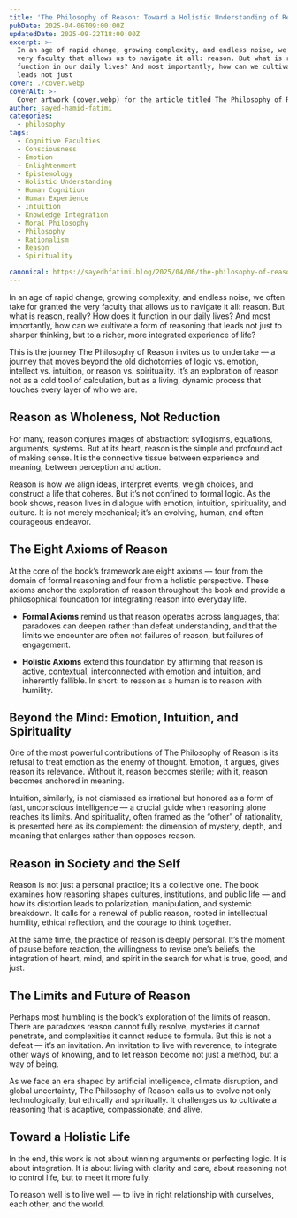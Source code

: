 ```yaml
---
title: 'The Philosophy of Reason: Toward a Holistic Understanding of Reality'
pubDate: 2025-04-06T09:00:00Z
updatedDate: 2025-09-22T18:00:00Z
excerpt: >-
  In an age of rapid change, growing complexity, and endless noise, we often take for granted the
  very faculty that allows us to navigate it all: reason. But what is reason, really? How does it
  function in our daily lives? And most importantly, how can we cultivate a form of reasoning that
  leads not just
cover: ./cover.webp
coverAlt: >-
  Cover artwork (cover.webp) for the article titled The Philosophy of Reason: Toward a Holistic Understanding of Reality.
author: sayed-hamid-fatimi
categories:
  - philosophy
tags:
  - Cognitive Faculties
  - Consciousness
  - Emotion
  - Enlightenment
  - Epistemology
  - Holistic Understanding
  - Human Cognition
  - Human Experience
  - Intuition
  - Knowledge Integration
  - Moral Philosophy
  - Philosophy
  - Rationalism
  - Reason
  - Spirituality

canonical: https://sayedhfatimi.blog/2025/04/06/the-philosophy-of-reason-toward-a-holistic-understanding-of-reality/
---
```


In an age of rapid change, growing complexity, and endless noise, we often take for granted the very faculty that allows us to navigate it all: reason. But what is reason, really? How does it function in our daily lives? And most importantly, how can we cultivate a form of reasoning that leads not just to sharper thinking, but to a richer, more integrated experience of life?

This is the journey The Philosophy of Reason invites us to undertake — a journey that moves beyond the old dichotomies of logic vs. emotion, intellect vs. intuition, or reason vs. spirituality. It’s an exploration of reason not as a cold tool of calculation, but as a living, dynamic process that touches every layer of who we are.

## Reason as Wholeness, Not Reduction

For many, reason conjures images of abstraction: syllogisms, equations, arguments, systems. But at its heart, reason is the simple and profound act of making sense. It is the connective tissue between experience and meaning, between perception and action.

Reason is how we align ideas, interpret events, weigh choices, and construct a life that coheres. But it’s not confined to formal logic. As the book shows, reason lives in dialogue with emotion, intuition, spirituality, and culture. It is not merely mechanical; it’s an evolving, human, and often courageous endeavor.

## The Eight Axioms of Reason

At the core of the book’s framework are eight axioms — four from the domain of formal reasoning and four from a holistic perspective. These axioms anchor the exploration of reason throughout the book and provide a philosophical foundation for integrating reason into everyday life.

- **Formal Axioms** remind us that reason operates across languages, that paradoxes can deepen rather than defeat understanding, and that the limits we encounter are often not failures of reason, but failures of engagement.

- **Holistic Axioms** extend this foundation by affirming that reason is active, contextual, interconnected with emotion and intuition, and inherently fallible. In short: to reason as a human is to reason with humility.

## Beyond the Mind: Emotion, Intuition, and Spirituality

One of the most powerful contributions of The Philosophy of Reason is its refusal to treat emotion as the enemy of thought. Emotion, it argues, gives reason its relevance. Without it, reason becomes sterile; with it, reason becomes anchored in meaning.

Intuition, similarly, is not dismissed as irrational but honored as a form of fast, unconscious intelligence — a crucial guide when reasoning alone reaches its limits. And spirituality, often framed as the “other” of rationality, is presented here as its complement: the dimension of mystery, depth, and meaning that enlarges rather than opposes reason.

## Reason in Society and the Self

Reason is not just a personal practice; it’s a collective one. The book examines how reasoning shapes cultures, institutions, and public life — and how its distortion leads to polarization, manipulation, and systemic breakdown. It calls for a renewal of public reason, rooted in intellectual humility, ethical reflection, and the courage to think together.

At the same time, the practice of reason is deeply personal. It’s the moment of pause before reaction, the willingness to revise one’s beliefs, the integration of heart, mind, and spirit in the search for what is true, good, and just.

## The Limits and Future of Reason

Perhaps most humbling is the book’s exploration of the limits of reason. There are paradoxes reason cannot fully resolve, mysteries it cannot penetrate, and complexities it cannot reduce to formula. But this is not a defeat — it’s an invitation. An invitation to live with reverence, to integrate other ways of knowing, and to let reason become not just a method, but a way of being.

As we face an era shaped by artificial intelligence, climate disruption, and global uncertainty, The Philosophy of Reason calls us to evolve not only technologically, but ethically and spiritually. It challenges us to cultivate a reasoning that is adaptive, compassionate, and alive.

## Toward a Holistic Life

In the end, this work is not about winning arguments or perfecting logic. It is about integration. It is about living with clarity and care, about reasoning not to control life, but to meet it more fully.

To reason well is to live well — to live in right relationship with ourselves, each other, and the world.
